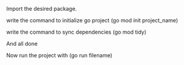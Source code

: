 Import the desired package.

write the command to initialize go project (go mod init project_name)

write the command to sync dependencies (go mod tidy)

And all done

Now run the project with (go run filename)